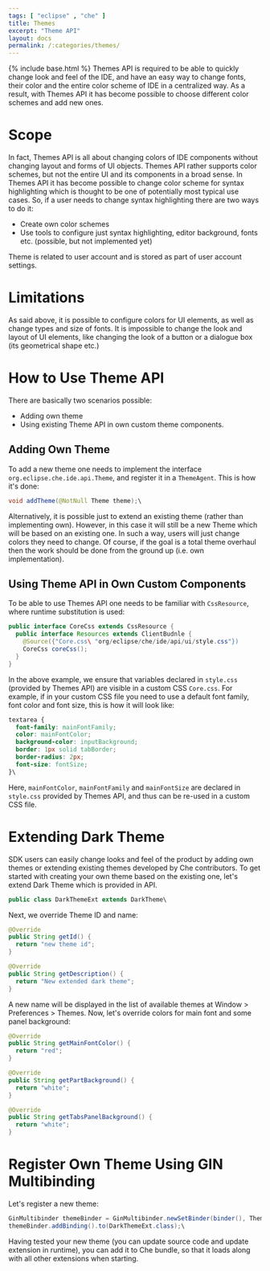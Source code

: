 ```yaml
---
tags: [ "eclipse" , "che" ]
title: Themes
excerpt: "Theme API"
layout: docs
permalink: /:categories/themes/
---
```

{% include base.html %}
Themes API is required to be able to quickly change look and feel of the IDE, and have an easy way to change fonts, their color and the entire color scheme of IDE in a centralized way. As a result, with Themes API it has become possible to choose different color schemes and add new ones.

# Scope
In fact, Themes API is all about changing colors of IDE components without changing layout and forms of UI objects. Themes API rather supports color schemes, but not the entire UI and its components in a broad sense. In Themes API it has become possible to change color scheme for syntax highlighting which is thought to be one of potentially most typical use cases.
So, if a user needs to change syntax highlighting there are two ways to do it:
* Create own color schemes
* Use tools to configure just syntax highlighting, editor background, fonts etc. (possible, but not implemented yet)

Theme is related to user account and is stored as part of user account settings.

# Limitations
As said above, it is possible to configure colors for UI elements, as well as change types and size of fonts. It is impossible to change the look and layout of UI elements, like changing the look of a button or a dialogue box (its geometrical shape etc.)

# How to Use Theme API
There are basically two scenarios possible:
* Adding own theme
* Using existing Theme API in own custom theme components.

## Adding Own Theme
To add a new theme one needs to implement the interface `org.eclipse.che.ide.api.Theme`, and register it in a `ThemeAgent`.
This is how it's done:
```java  
void addTheme(@NotNull Theme theme);\
```
Alternatively, it is possible just to extend an existing theme (rather than implementing own). However, in this case it will still be a new Theme which will be based on an existing one. In such a way, users will just change colors they need to change. Of course, if the goal is a total theme overhaul then the work should be done from the ground up (i.e. own implementation).

## Using Theme API in Own Custom Components
To be able to use Themes API one needs to be familiar with `CssResource`, where runtime substitution is used:
```java  
public interface CoreCss extends CssResource {
  public interface Resources extends ClientBudnle {
    @Source({"Core.css\ "org/eclipse/che/ide/api/ui/style.css"})
    CoreCss coreCss();
  }
}
```
In the above example, we ensure that variables declared in `style.css` (provided by Themes API) are visible in a custom CSS `Core.css`. For example, if in your custom CSS file you need to use a default font family, font color and font size, this is how it will look like:
```css  
textarea {
  font-family: mainFontFamily;
  color: mainFontColor;
  background-color: inputBackground;
  border: 1px solid tabBorder;
  border-radius: 2px;
  font-size: fontSize;
}\
```
Here, `mainFontColor`, `mainFontFamily` and `mainFontSize` are declared in `style.css` provided by Themes API, and thus can be re-used in a custom CSS file.

# Extending Dark Theme
SDK users can easily change looks and feel of the product by adding own themes or extending existing themes developed by Che contributors.
To get started with creating your own theme based on the existing one, let's extend Dark Theme which is provided in API.
```java  
public class DarkThemeExt extends DarkTheme\
```
Next, we override Theme ID and name:
```java  
@Override
public String getId() {
  return "new theme id";
}

@Override
public String getDescription() {
  return "New extended dark theme";
}
```
A new name will be displayed in the list of available themes at Window > Preferences > Themes.
Now, let's override colors for main font and some panel background:
```java  
@Override
public String getMainFontColor() {
  return "red";
}

@Override
public String getPartBackground() {
  return "white";
}

@Override
public String getTabsPanelBackground() {
  return "white";
}
```
# Register Own Theme Using GIN Multibinding
Let's register a new theme:
```java  
GinMultibinder themeBinder = GinMultibinder.newSetBinder(binder(), Theme.class);
themeBinder.addBinding().to(DarkThemeExt.class);\
```
Having tested your new theme (you can update source code and update extension in runtime), you can add it to Che bundle, so that it loads along with all other extensions when starting.
